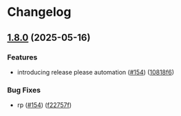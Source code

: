 # Changelog

## [1.8.0](https://github.com/bensteUEM/ChurchToolsAPI/compare/1.7.3...v1.8.0) (2025-05-16)


### Features

* introducing release please automation ([#154](https://github.com/bensteUEM/ChurchToolsAPI/issues/154)) ([10818f6](https://github.com/bensteUEM/ChurchToolsAPI/commit/10818f6085542013f609d5823243156fffdfb732))


### Bug Fixes

* rp ([#154](https://github.com/bensteUEM/ChurchToolsAPI/issues/154)) ([f22757f](https://github.com/bensteUEM/ChurchToolsAPI/commit/f22757f0897bf4fd5e1dbdbe28d400e11dd74673))
